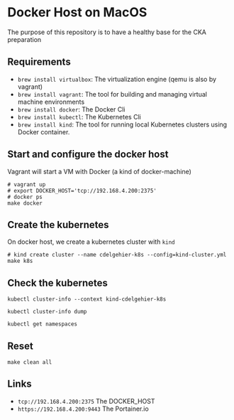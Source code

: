 # Docker Host on MacOS

The purpose of this repository is to have a healthy base for the CKA preparation

## Requirements

* `brew install virtualbox`: The virtualization engine (qemu is also by vagrant)
* `brew install vagrant`:  The tool for building and managing virtual machine environments
* `brew install docker`: The Docker Cli
* `brew install kubectl`: The Kubernetes Cli
* `brew install kind`: The tool for running local Kubernetes clusters using Docker container.

## Start and configure the docker host

Vagrant will start a VM with Docker (a kind of docker-machine)
```shell
# vagrant up
# export DOCKER_HOST='tcp://192.168.4.200:2375'
# docker ps
make docker
```

## Create the kubernetes

On docker host, we create a kubernetes cluster with `kind`
```shell
# kind create cluster --name cdelgehier-k8s --config=kind-cluster.yml
make k8s
```

## Check the kubernetes

```shell
kubectl cluster-info --context kind-cdelgehier-k8s

kubectl cluster-info dump

kubectl get namespaces
```

## Reset

```shell
make clean all
```

## Links

* `tcp://192.168.4.200:2375` The DOCKER_HOST
* `https://192.168.4.200:9443` The Portainer.io